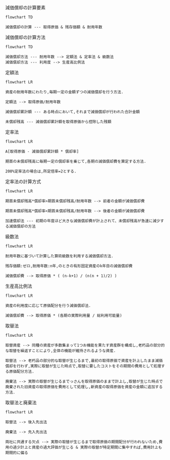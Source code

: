 減価償却の計算要素
```mermaid
flowchart TD

減価償却の計算 --- 取得原価 & 残存価額 & 耐用年数

```

減価償却の計算方法
```mermaid
flowchart TD

減価償却方法 --- 耐用年数 --> 定額法 & 定率法 & 級数法
減価償却方法 --- 利用度 --> 生産高比例法

```



定額法
```mermaid
flowchart LR

資産の耐用年数にわたり,毎期一定の金額ずつの減価償却を行う方法.

定額法 --> 取得原価/耐用年数

減価償却累計額 --- ある時点において,それまで減価償却が行われた合計金額

未償却残高 --- 減価償却累計額を取得原価から控除した残額

```

定率法
```mermaid
flowchart LR

A[取得原価 - 減価償却累計額 * 償却率]

期首の未償却残高に毎期一定の償却率を乗じて,各期の減価償却費を算定する方法.

200%定率法の場合は,所定倍率=2とする.

```
定率法の計算方式
```mermaid
flowchart LR

期首未償却残高*償却率>期首未償却残高/耐用年数 --> 前者の金額が減価償却費

期首未償却残高*償却率<期首未償却残高/耐用年数 --> 後者の金額が減価償却費

加速償却法 --- 初期の年度ほど大きな減価償却費が計上されて、未償却残高が急速に減少する減価償却の方法

```

級数法
```mermaid
flowchart LR

耐用年数に基づいて計算した算術級数を利用する減価償却方法.

残存価額:ゼロ,耐用年数:n年,のときの有形固定資産のk年目の減価償却費

減価償却費 --> 取得原価 * ( (n-k+1) / (n(n + 1)/2) )

```

生産高比例法
```mermaid
flowchart LR

資産の利用度に応じて原価配分を行う減価償却法.

減価償却費 --> 取得原価 * (各期の実際利用量 / 総利用可能量)

```

取替法
```mermaid
flowchart LR

取替資産 --> 同種の資産が多数集まって1つお機能を果たす資産群を構成し,老朽品の部分的な取替を繰返すことにより,全体の機能が維持されるような資産.

取替法 --> 老朽品の部分的な取替が生じるまで,最初の取得原価で資産を計上したまま減価償却を行わず,実際に取替が生じた時点で,取替に要したコストをその期間の費用として処理する原価配分方法.

廃棄法 --> 実際の取替が生じるまでっさんを取得原価のままで計上し,取替が生じた時点で廃棄された旧資産の取得原価を費用として処理し,新資産の取得原価を資産の金額に追加する方法.

```

取替法と廃棄法
```mermaid
flowchart LR

取替法 --> 後入先出法

廃棄法 --> 先入先出法

両社に共通する欠点 --> 実際の取替が生じるまで取得原価の期間配分が行われないため,費用の過少計上と資産の過大評価が生じる & 実際の取替が特定期間に集中すれば,費用計上も期間的に偏る

```